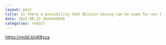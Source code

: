 ```yaml
--- 
layout: post 
title: Is there a possibility that Bitcoin mining can be used for our benefit? 
date: 2021-06-23 1624438656 
categories: reddit 
--- 
```

https://redd.it/o68yza